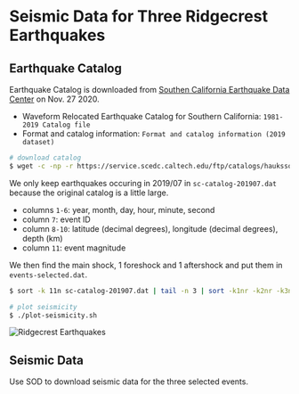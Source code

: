 # Seismic Data for Three Ridgecrest Earthquakes

## Earthquake Catalog

Earthquake Catalog is downloaded from [Southen California Earthquake Data Center](https://scedc.caltech.edu/research-tools/alt-2011-dd-hauksson-yang-shearer.html) on Nov. 27 2020.

- Waveform Relocated Earthquake Catalog for Southern California: `1981-2019 Catalog file`
- Format and catalog information: `Format and catalog information (2019 dataset)`

```bash
# download catalog
$ wget -c -np -r https://service.scedc.caltech.edu/ftp/catalogs/hauksson/Socal_DD/sc_1981_2019_1d_3d_gc_soda_noqb_v0.gc -O sc-catalog.dat
```

We only keep earthquakes occuring in 2019/07 in `sc-catalog-201907.dat` because the original catalog is a little large.

- columns `1-6`: year, month, day, hour, minute, second
- column `7`: event ID
- column `8-10`: latitude (decimal degrees), longitude (decimal degrees), depth (km)
- column `11`: event magnitude

We then find the main shock, 1 foreshock and 1 aftershock and put them in `events-selected.dat`.

```bash
$ sort -k 11n sc-catalog-201907.dat | tail -n 3 | sort -k1nr -k2nr -k3nr -k4nr -k5nr -k6nr > events-selected.dat
```


```bash
# plot seismicity
$ ./plot-seismicity.sh
```

![Ridgecrest Earthquakes](Ridgecrest-eqs.png)


## Seismic Data

Use SOD to download seismic data for the three selected events.

